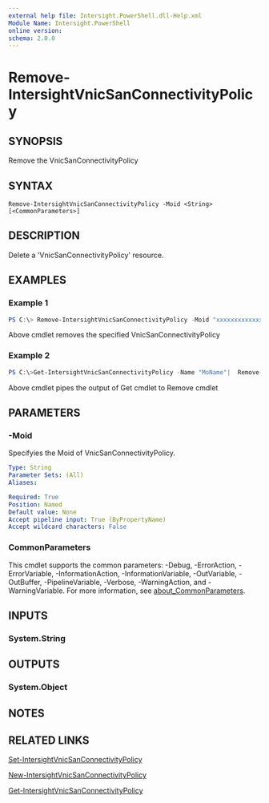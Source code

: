 ```yaml
---
external help file: Intersight.PowerShell.dll-Help.xml
Module Name: Intersight.PowerShell
online version:
schema: 2.0.0
---
```


# Remove-IntersightVnicSanConnectivityPolicy

## SYNOPSIS
Remove the VnicSanConnectivityPolicy

## SYNTAX

```
Remove-IntersightVnicSanConnectivityPolicy -Moid <String> [<CommonParameters>]
```

## DESCRIPTION
Delete a &apos;VnicSanConnectivityPolicy&apos; resource.

## EXAMPLES

### Example 1
```powershell
PS C:\> Remove-IntersightVnicSanConnectivityPolicy -Moid "xxxxxxxxxxxxxxxxxxxxxxxxxxx"
```
Above cmdlet removes the specified VnicSanConnectivityPolicy 

### Example 2
```powershell
PS C:\>Get-IntersightVnicSanConnectivityPolicy -Name "MoName"|  Remove-IntersightVnicSanConnectivityPolicy
```
Above cmdlet pipes the output of Get cmdlet to Remove cmdlet

## PARAMETERS

### -Moid
Specifyies the Moid of VnicSanConnectivityPolicy.

```yaml
Type: String
Parameter Sets: (All)
Aliases:

Required: True
Position: Named
Default value: None
Accept pipeline input: True (ByPropertyName)
Accept wildcard characters: False
```

### CommonParameters
This cmdlet supports the common parameters: -Debug, -ErrorAction, -ErrorVariable, -InformationAction, -InformationVariable, -OutVariable, -OutBuffer, -PipelineVariable, -Verbose, -WarningAction, and -WarningVariable. For more information, see [about_CommonParameters](http://go.microsoft.com/fwlink/?LinkID=113216).

## INPUTS

### System.String

## OUTPUTS

### System.Object
## NOTES

## RELATED LINKS

[Set-IntersightVnicSanConnectivityPolicy](./Set-IntersightVnicSanConnectivityPolicy.md)

[New-IntersightVnicSanConnectivityPolicy](./New-IntersightVnicSanConnectivityPolicy.md)

[Get-IntersightVnicSanConnectivityPolicy](./Get-IntersightVnicSanConnectivityPolicy.md)


